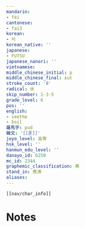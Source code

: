 ```yaml
---
mandarin:
- fèi
cantonese:
- fai3
korean:
- 비
korean_native: ''
japanese:
- FUTSU
japanese_nanori: ''
vietnamese:
middle_chinese_initial: p
middle_chinese_final: ɨut
stroke_count: '8'
radical: 水
skip_number: 1-3-5
grade_level: 6
pos: ''
english:
- seethe
- boil
羅馬字: pud
韓文: '[[푿]]'
joyo_level: 高等
hsk_level: ''
hanmun_edu_level: ''
danayo_id: 6250
mc_id: 2344
graphemic_classification: 弗
stand_in: 煮沸
aliases:
---
```

```meta-bind-embed
[[nav/char_info]]
```

# Notes
